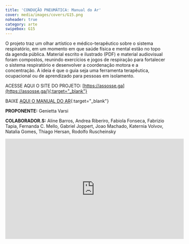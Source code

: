 ```yaml
---
title: 'CONDUÇÃO PNEUMÁTICA: Manual do Ar' 
cover: media/images/covers/G15.png
noheader: true
category: arte
swipebox: G15
---
```

 
O projeto traz um olhar artístico e médico-terapêutico sobre o sistema respiratório, em um momento em que saúde física e mental estão no topo da agenda pública. Material escrito e ilustrado (PDF) e material audiovisual foram compostos, reunindo exercícios e jogos de respiração para fortalecer o sistema respiratório e desenvolver a coordenação motora e a concentração. A ideia é que o guia seja uma ferramenta terapêutica, ocupacional ou de aprendizado para pessoas em isolamento.


ACESSE AQUI O SITE DO PROJETO: [https://assosse.ga](https://assosse.ga/){:target="_blank"}


BAIXE [AQUI O MANUAL DO AR](/media/docs/G16_Manual_do_ar.pdf){:target="_blank"}



**PROPONENTE:**
Genietta Varsi
  
**COLABORADOR.S:** Aline Barros, Andrea Riberiro, Fabiola Fonseca, Fabrizio Tapia, Fernanda C. Mello, Gabriel Joppert, Joao Machado, Katernia Volvov, Natalia Gomes, Thiago Hersan, Rodolfo Ruscheinsky


<div class="video-wrapper video-wrapper-16x9">
<iframe width="560" height="315" src="https://www.youtube.com/embed/dshCH37sD7I" frameborder="0" allow="accelerometer; autoplay; encrypted-media; gyroscope; picture-in-picture" allowfullscreen></iframe>
</div>
